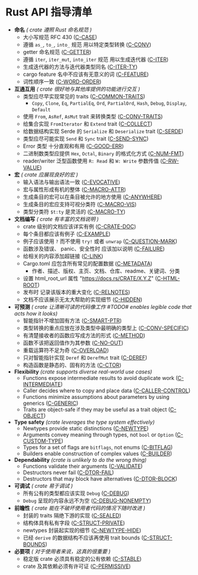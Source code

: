 # Rust API 指导清单

<!-- Read CONTRIBUTING.md before writing new guidelines -->

- **命名** *( crate 遵照 Rust 命名规范 )*
  - 大小写规范 RFC 430 ([C-CASE])
  - 遵循 `as_`, `to_`, `into_` 规范 用以特定类型转换 ([C-CONV])
  - getter 命名规范 ([C-GETTER])
  - 遵循 `iter`, `iter_mut`, `into_iter` 规范 用以生成迭代器 ([C-ITER])
  - 生成迭代器的方法与迭代器类型同名 ([C-ITER-TY])
  - cargo feature 名中不应该有无意义的词 ([C-FEATURE])
  - 词性顺序一致 ([C-WORD-ORDER])
- **互通互用** *( crate 很好地与其他库提供的功能进行交互 )*
  - 类型应尽早实现常见的 traits ([C-COMMON-TRAITS])
    - `Copy`, `Clone`, `Eq`, `PartialEq`, `Ord`, `PartialOrd`, `Hash`, `Debug`,
      `Display`, `Default`
  - 使用 `From`, `AsRef`, `AsMut` trait 来转换类型 ([C-CONV-TRAITS])
  - 给集合实现 `FromIterator` 和 `Extend` trait ([C-COLLECT])
  - 给数据结构实现 Serde 的 `Serialize` 和 `Deserialize` trait ([C-SERDE])
  - 类型应尽可能实现 `Send` 和 `Sync` trait ([C-SEND-SYNC])
  - Error 类型 十分直观和有用 ([C-GOOD-ERR])
  - 二进制数类型应提供 `Hex`, `Octal`, `Binary` 的格式化方式 ([C-NUM-FMT])
  - reader/writer 泛型函数使用 `R: Read` 和 `W: Write` 参数传值 ([C-RW-VALUE])
- **宏** *( crate 应展现良好的宏 )*
  - 输入语法与输出语法一致 ([C-EVOCATIVE])
  - 宏与属性形成有机的整体 ([C-MACRO-ATTR])
  - 生成条目的宏可以在条目被允许的地方使用 ([C-ANYWHERE])
  - 生成条目的宏应支持可视分类符 ([C-MACRO-VIS])
  - 类型分类符 `$t:ty` 是灵活的 ([C-MACRO-TY])
- **文档编写** *( crate 有丰富的文档说明 )*
  - crate 级别的文档应该详实有例 ([C-CRATE-DOC])
  - 每个条目都应该有例子 ([C-EXAMPLE])
  - 例子应该使用 `?` 而不使用 `try!` 或者 `unwrap` ([C-QUESTION-MARK])
  - 函数涉及错误、 panic、安全性时 应该加以说明 ([C-FAILURE])
  - 给相关的内容添加超链接 ([C-LINK])
  - Cargo.toml 应包含所有常见的配置数据 ([C-METADATA])
    - 作者、描述、版权、主页、文档、仓库、readme、关键词、分类
  - 设置 html_root_url 属性 "https://docs.rs/CRATE/X.Y.Z" ([C-HTML-ROOT])
  - 发布时 记录该版本的重大变化 ([C-RELNOTES])
  - 文档不应该展示无太大帮助的实现细节 ([C-HIDDEN])
- **可预测** *( crate 让清晰可读的代码像工作 #TODO# enables legible code that acts how it looks)*
  - 智能指针不增加固有方法 ([C-SMART-PTR])
  - 类型转换的重点应放在涉及类型中最明确的类型上 ([C-CONV-SPECIFIC])
  - 有清楚接收者的函数应写成方法的形式 ([C-METHOD])
  - 函数不该把返回值作为其参数 ([C-NO-OUT])
  - 重载运算符不足为奇 ([C-OVERLOAD])
  - 只对智能指针实现 `Deref` 和 `DerefMut` trait ([C-DEREF])
  - 构造函数是静态的、固有的方法 ([C-CTOR])
- **Flexibility** *(crate supports diverse real-world use cases)*
  - Functions expose intermediate results to avoid duplicate work ([C-INTERMEDIATE])
  - Caller decides where to copy and place data ([C-CALLER-CONTROL])
  - Functions minimize assumptions about parameters by using generics ([C-GENERIC])
  - Traits are object-safe if they may be useful as a trait object ([C-OBJECT])
- **Type safety** *(crate leverages the type system effectively)*
  - Newtypes provide static distinctions ([C-NEWTYPE])
  - Arguments convey meaning through types, not `bool` or `Option` ([C-CUSTOM-TYPE])
  - Types for a set of flags are `bitflags`, not enums ([C-BITFLAG])
  - Builders enable construction of complex values ([C-BUILDER])
- **Dependability** *(crate is unlikely to do the wrong thing)*
  - Functions validate their arguments ([C-VALIDATE])
  - Destructors never fail ([C-DTOR-FAIL])
  - Destructors that may block have alternatives ([C-DTOR-BLOCK])
- **可调试** *( crate 易于调试 )*
  - 所有公有的类型都应该实现 `Debug` ([C-DEBUG])
  - `Debug` 呈现的内容永远不为空 ([C-DEBUG-NONEMPTY])
- **前瞻性** *( crate 能在不破坏使用者代码的情况下随时改进 )*
  - 封装的 traits 隔绝下游的实现 ([C-SEALED])
  - 结构体具有私有字段 ([C-STRUCT-PRIVATE])
  - newtypes 封装起实现的细节 ([C-NEWTYPE-HIDE])
  - 已经 `derive` 的数据结构不应该再使用 trait bounds ([C-STRUCT-BOUNDS])
- **必要项** *( 对于使用者来说，这真的很重要 )*
  - 稳定版 crate 必须具有稳定的公有依赖 ([C-STABLE])
  - crate 及其依赖必须有许可证 ([C-PERMISSIVE])


[C-CASE]: naming.html#c-case
[C-CONV]: naming.html#c-conv
[C-GETTER]: naming.html#c-getter
[C-ITER]: naming.html#c-iter
[C-ITER-TY]: naming.html#c-iter-ty
[C-FEATURE]: naming.html#c-feature
[C-WORD-ORDER]: naming.html#c-word-order

[C-COMMON-TRAITS]: interoperability.html#c-common-traits
[C-CONV-TRAITS]: interoperability.html#c-conv-traits
[C-COLLECT]: interoperability.html#c-collect
[C-SERDE]: interoperability.html#c-serde
[C-SEND-SYNC]: interoperability.html#c-send-sync
[C-GOOD-ERR]: interoperability.html#c-good-err
[C-NUM-FMT]: interoperability.html#c-num-fmt
[C-RW-VALUE]: interoperability.html#c-rw-value

[C-EVOCATIVE]: macros.html#c-evocative
[C-MACRO-ATTR]: macros.html#c-macro-attr
[C-ANYWHERE]: macros.html#c-anywhere
[C-MACRO-VIS]: macros.html#c-macro-vis
[C-MACRO-TY]: macros.html#c-macro-ty

[C-CRATE-DOC]: documentation.html#c-crate-doc
[C-EXAMPLE]: documentation.html#c-example
[C-QUESTION-MARK]: documentation.html#c-question-mark
[C-FAILURE]: documentation.html#c-failure
[C-LINK]: documentation.html#c-link
[C-METADATA]: documentation.html#c-metadata
[C-HTML-ROOT]: documentation.html#c-html-root
[C-RELNOTES]: documentation.html#c-relnotes
[C-HIDDEN]: documentation.html#c-hidden

[C-SMART-PTR]: predictability.html#c-smart-ptr
[C-CONV-SPECIFIC]: predictability.html#c-conv-specific
[C-METHOD]: predictability.html#c-method
[C-NO-OUT]: predictability.html#c-no-out
[C-OVERLOAD]: predictability.html#c-overload
[C-DEREF]: predictability.html#c-deref
[C-CTOR]: predictability.html#c-ctor

[C-INTERMEDIATE]: flexibility.html#c-intermediate
[C-CALLER-CONTROL]: flexibility.html#c-caller-control
[C-GENERIC]: flexibility.html#c-generic
[C-OBJECT]: flexibility.html#c-object

[C-NEWTYPE]: type-safety.html#c-newtype
[C-CUSTOM-TYPE]: type-safety.html#c-custom-type
[C-BITFLAG]: type-safety.html#c-bitflag
[C-BUILDER]: type-safety.html#c-builder

[C-VALIDATE]: dependability.html#c-validate
[C-DTOR-FAIL]: dependability.html#c-dtor-fail
[C-DTOR-BLOCK]: dependability.html#c-dtor-block

[C-DEBUG]: debuggability.html#c-debug
[C-DEBUG-NONEMPTY]: debuggability.html#c-debug-nonempty

[C-SEALED]: future-proofing.html#c-sealed
[C-STRUCT-PRIVATE]: future-proofing.html#c-struct-private
[C-NEWTYPE-HIDE]: future-proofing.html#c-newtype-hide
[C-STRUCT-BOUNDS]: future-proofing.html#c-struct-bounds

[C-STABLE]: necessities.html#c-stable
[C-PERMISSIVE]: necessities.html#c-permissive
